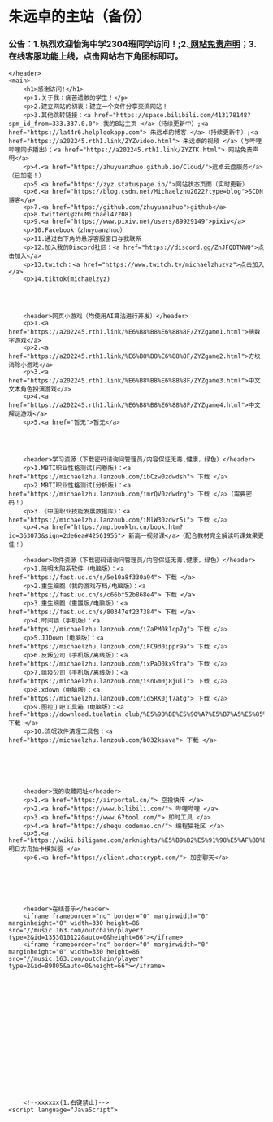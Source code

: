 # 朱远卓的主站（备份）
### 公告：1.热烈欢迎怡海中学2304班同学访问！;2.<a href="https://a202245.rth1.link/ZYZTK.html"> 网站免责声明</a>；3.在线客服功能上线，点击网站右下角图标即可。
		
	</header>
	<main>
		<h1>感谢访问!</h1>
		<p>1.关于我：痛苦遗骸的学生！</p>
		<p>2.建立网站的初衷：建立一个文件分享交流网站！
		<p>3.其他跳转链接：<a href="https://space.bilibili.com/413178148?spm_id_from=333.337.0.0"> 我的B站主页 </a>（持续更新中）;<a href="https://la44r6.helplookapp.com"> 朱远卓的博客 </a>（持续更新中）;<a href="https://a202245.rth1.link/ZYZvideo.html"> 朱远卓的视频 </a>（与哔哩哔哩同步播出）；<a href="https://a202245.rth1.link/ZYZTK.html"> 网站免责声明</a>
		<p>4.<a href="https://zhuyuanzhuo.github.io/Cloud/">远卓云盘服务</a>（已加密！）
		<p>5.<a href="https://zyz.statuspage.io/">网站状态页面（实时更新）
		<p>6.<a href="https://blog.csdn.net/Michaelzhu2022?type=blog">SCDN博客</a>
		<p>7.<a href="https://github.com/zhuyuanzhuo">github</a>
		<p>8.twitter(@zhuMichael47208)
		<p>9.<a href="https://www.pixiv.net/users/89929149">pixiv</a>
		<p>10.Facebook（zhuyuanzhuo）
		<p>11.通过右下角的悬浮客服窗口与我联系
		<p>12.加入我的Discord社区：<a href="https://discord.gg/ZnJFQDTNWQ">点击加入</a>
		<p>13.twitch：<a href="https://www.twitch.tv/michaelzhuzyz">点击加入</a>
		<p>14.tiktok(michaelzyz)




		<header>网页小游戏（均使用AI算法进行开发）</header>
		<p>1.<a href="https://a202245.rth1.link/%E6%B8%B8%E6%88%8F/ZYZgame1.html">猜数字游戏</a>
		<p>2.<a href="https://a202245.rth1.link/%E6%B8%B8%E6%88%8F/ZYZgame2.html">方块消除小游戏</a>
		<p>3.<a href="https://a202245.rth1.link/%E6%B8%B8%E6%88%8F/ZYZgame3.html">中文文本角色扮演游戏</a>
		<p>4.<a href="https://a202245.rth1.link/%E6%B8%B8%E6%88%8F/ZYZgame4.html">中文解谜游戏</a>
		<p>5.<a href="暂无">暂无</a>




		<header>学习资源（下载密码请询问管理员/内容保证无毒,健康，绿色）</header>
        <p>1.MBTI职业性格测试(问卷版)：<a href="https://michaelzhu.lanzoub.com/ibCzw0zdwdsh"> 下载 </a>
		<p>2.MBTI职业性格测试(分析版)：<a href="https://michaelzhu.lanzoub.com/imrQV0zdwdrg"> 下载 </a>（需要密码！）
		<p>3.《中国职业技能发展数据库》：<a href="https://michaelzhu.lanzoub.com/iNlW30zdwr5i"> 下载 </a>
		<p>4.<a href="https://mp.bookln.cn/book.htm?id=363073&sign=2de6ea#42561955"> 新高一视频课</a>（配合教材完全解读听课效果更佳！）

		<header>软件资源（下载密码请询问管理员/内容保证无毒,健康，绿色）</header>
		<p>1.简明太阳系软件（电脑版）：<a href="https://fast.uc.cn/s/5e10a8f330a94"> 下载 </a>
		<p>2.重生细胞（我的游戏存档/电脑版）：<a href="https://fast.uc.cn/s/c66bf52b868e4"> 下载 </a>
		<p>3.重生细胞（重置版/电脑版）：<a href="https://fast.uc.cn/s/80347ef237384"> 下载 </a>
		<p>4.时间锁（手机版）：<a href="https://michaelzhu.lanzoub.com/iZaPM0k1cp7g"> 下载 </a>
		<p>5.JJDown（电脑版）：<a href="https://michaelzhu.lanzoub.com/iFC9d0ippr9a"> 下载 </a>
		<p>6.反叛公司（手机版/离线版）：<a href="https://michaelzhu.lanzoub.com/ixPaD0kx9fra"> 下载 </a>
		<p>7.瘟疫公司（手机版/离线版）：<a href="https://michaelzhu.lanzoub.com/isnGm0j8juli"> 下载 </a>
		<p>8.xdown（电脑版）：<a href="https://michaelzhu.lanzoub.com/id5RK0jf7atg"> 下载 </a>
		<p>9.图拉丁吧工具箱（电脑版）：<a href="https://download.tualatin.club/%E5%9B%BE%E5%90%A7%E5%B7%A5%E5%85%B7%E7%AE%B12023.05%E7%BB%BF%E8%89%B2%E7%89%88%E8%87%AA%E5%8A%A8%E8%A7%A3%E5%8E%8B%E7%A8%8B%E5%BA%8FR3.exe"> 下载 </a>
		<p>10.流氓软件清理工具包：<a href="https://michaelzhu.lanzoub.com/b032ksava"> 下载 </a>






		<header>我的收藏网址</header>
		<p>1.<a href="https://airportal.cn/"> 空投快传 </a>
		<p>2.<a href="https://www.bilibili.com/"> 哔哩哔哩 </a>
		<p>3.<a href="https://www.67tool.com/"> 即时工具 </a>
		<p>4.<a href="https://shequ.codemao.cn/"> 编程猫社区 </a>
		<p>5.<a href="https://wiki.biligame.com/arknights/%E5%B9%B2%E5%91%98%E5%AF%BB%E8%AE%BF%E6%A8%A1%E6%8B%9F%E5%99%A8"> 明日方舟抽卡模拟器 </a>
		<p>6.<a href="https://client.chatcrypt.com/"> 加密聊天</a>

		




		<header>在线音乐</header>
		<iframe frameborder="no" border="0" marginwidth="0" marginheight="0" width=330 height=86 src="//music.163.com/outchain/player?type=2&id=1353010122&auto=0&height=66"></iframe>
		<iframe frameborder="no" border="0" marginwidth="0" marginheight="0" width=330 height=86 src="//music.163.com/outchain/player?type=2&id=89805&auto=0&height=66"></iframe>


















		<!--xxxxxx(1.右键禁止)-->
	<script language="JavaScript">
<!--
if (window.Event)
document.captureEvents(Event.MOUSEUP);
function nocontextmenu()
{
event.cancelBubble = true
event.returnValue = false;
return false;
}
function norightclick(e)
{if (window.Event)
{
if (e.which == 2 || e.which == 3)
return false;
}
else
if (event.button == 2 || event.button == 3)
{
event.cancelBubble = true
event.returnValue = false;
return false;
}
}
document.oncontextmenu = nocontextmenu; // for IE5+
document.onmousedown = norightclick; // for all others
//-->
</script>




































<script type="text/javascript"> 
/* 鼠标特效 */ 
var a_idx = 0; 
jQuery(document).ready(function($) { 
    $("body").click(function(e) { 
        /* 这边定义点击要显示的文字 */ 
        var a = new Array("欢迎访问csdn"); 
        var $i = $("<span/>").text(a[a_idx]); 
        a_idx = (a_idx + 1) % a.length; 
        var x = e.pageX, 
        y = e.pageY; 
        $i.css({ 
            "z-index": 999, 
            "top": y - 20, 
            "left": x, 
            "position": "absolute", 
            "font-weight": "bold", 
            "color": "#ff6651" 
        }); 
        $("body").append($i); 
        $i.animate({ 
            "top": y - 180, 
            "opacity": 0 
        }, 
        1500, 
        function() { 
            $i.remove(); 
        }); 
    }); 
}); 
</script>












<script type="text/javascript">window.$crisp=[];window.CRISP_WEBSITE_ID="0e2afd1c-b4b1-473e-9fd1-ec851b64537e";(function(){d=document;s=d.createElement("script");s.src="https://client.crisp.chat/l.js";s.async=1;d.getElementsByTagName("head")[0].appendChild(s);})();</script>

<script src="https://fastgpt.run/js/iframe.js" id="fastgpt-iframe" data-src="https://fastgpt.run/chat/share?shareId=vx9w4mrm02rfloct3azbnvew" data-color="#4e83fd"></script>

